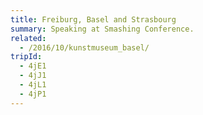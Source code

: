 ```yaml
---
title: Freiburg, Basel and Strasbourg
summary: Speaking at Smashing Conference.
related:
  - /2016/10/kunstmuseum_basel/
tripId:
  - 4jE1
  - 4jJ1
  - 4jL1
  - 4jP1
---
```

